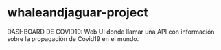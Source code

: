 # whaleandjaguar-project
DASHBOARD DE COVID19: Web UI donde llamar una API con información sobre la propagación de Covid19 en el mundo.
